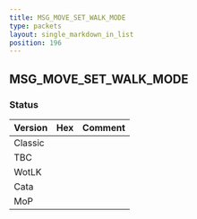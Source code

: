 ```yaml
---
title: MSG_MOVE_SET_WALK_MODE
type: packets
layout: single_markdown_in_list
position: 196
---
```


## MSG_MOVE_SET_WALK_MODE

### Status

Version    | Hex        | Comment
---------- | ---------- | ---------- 
Classic    |            |
TBC        |            |
WotLK      |            |
Cata       |            |
MoP        |            |